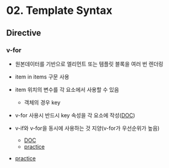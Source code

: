 # 02. Template Syntax

## Directive

### v-for

- 원본데이터를 기반으로 엘리먼트 또는 템플릿 블록을 여러 번 렌더링
- item in items 구문 사용
- item 위치의 변수를 각 요소에서 사용할 수 있음
  - 객체의 경우 key
- v-for 사용시 반드시 key 속성을 각 요소에 작성([DOC](https://kr.vuejs.org/v2/style-guide/#v-for-%EC%97%90-key-%EC%A7%80%EC%A0%95-%ED%95%84%EC%88%98))
- v-if와 v-for을 동시에 사용하는 것 지양(v-for가 우선순위가 높음)
  - [DOC](https://kr.vuejs.org/v2/style-guide/#v-if%EC%99%80-v-for%EB%A5%BC-%EB%8F%99%EC%8B%9C%EC%97%90-%EC%82%AC%EC%9A%A9%ED%95%98%EC%A7%80-%EB%A7%88%EC%84%B8%EC%9A%94-%ED%95%84%EC%88%98)
  - [practice](../practice/01_intro/99_if_for.html)

- [practice](../practice/01_intro/03_v-for.html)

